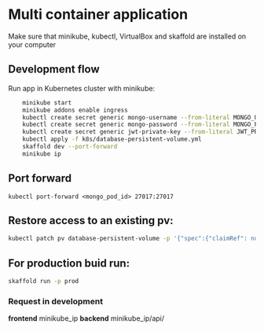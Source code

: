 # Multi container application

Make sure that minikube, kubectl, VirtualBox and skaffold are installed on your computer

## Development flow

Run app in Kubernetes cluster with minikube:

```bash
    minikube start
    minikube addons enable ingress
    kubectl create secret generic mongo-username --from-literal MONGO_USERNAME=shol
    kubectl create secret generic mongo-password --from-literal MONGO_PASSWORD=12345678
    kubectl create secret generic jwt-private-key --from-literal JWT_PRIVATE_KEY=yourSecretKey
    kubectl apply -f k8s/database-persistent-volume.yml
    skaffold dev --port-forward
    minikube ip
```

## Port forward

```
kubectl port-forward <mongo_pod_id> 27017:27017
```

## Restore access to an existing pv:

```bash
kubectl patch pv database-persistent-volume -p '{"spec":{"claimRef": null}}'
```

## For production buid run:

```bash
skaffold run -p prod
```

### Request in development

**frontend** minikube_ip
**backend** minikube_ip/api/
